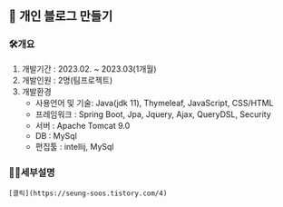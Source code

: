 ## 📢 개인 블로그 만들기

 ### 🛠개요
  1.  개발기간 : 2023.02. ~ 2023.03(1개월)
  2.  개발인원 : 2명(팀프로젝트)
  3.  개발환경
      * 사용언어 및 기술: Java(jdk 11), Thymeleaf, JavaScript, CSS/HTML
      * 프레임워크 : Spring Boot, Jpa, Jquery, Ajax, QueryDSL, Security
      * 서버 : Apache Tomcat 9.0
      * DB : MySql
      * 편집툴 : intellij, MySql

 ### 🙋‍♂️세부설명
 
    [클릭](https://seung-soos.tistory.com/4)
 
